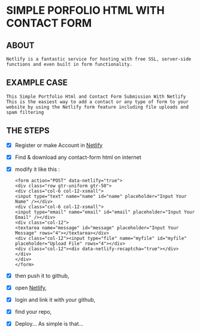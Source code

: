 # SIMPLE PORFOLIO HTML WITH CONTACT FORM

## ABOUT
    Netlify is a fantastic service for hosting with free SSL, server-side 
    functions and even built in form functionality.
    
## EXAMPLE CASE
    This Simple Portfolio Html and Contact Form Submission With Netlify
    This is the easiest way to add a contact or any type of form to your 
    website by using the Netlify form feature including file uploads and 
    spam filtering

## THE STEPS
  - [x] Register or make Account in [Netlify](https://app.netlify.com/)
  - [x] Find & download any contact-form html on internet
  - [x] modify it like this :
  
	    <form action="POST" data-netlify="true">
		<div class="row gtr-uniform gtr-50">
		<div class="col-6 col-12-xsmall">
		<input type="text" name="name" id="name" placeholder="Input Your Name" /></div>
		<div class="col-6 col-12-xsmall">
		<input type="email" name="email" id="email" placeholder="Input Your Email" /></div>
		<div class="col-12">
		<textarea name="message" id="message" placeholder="Input Your Message" rows="4"></textarea></div>
		<div class="col-12"><input type="file" name="myfile" id="myfile" placeholder="Upload File" rows="4"></div>
		<div class="col-12"><div data-netlify-recaptcha="true"></div>
		</div>
		</div>
	    </form>
    
  - [x] then push it to github,
  - [x] open [Netlify](https://app.netlify.com/),
  - [x] login and link it with your github,
  - [x] find your repo,
  - [x] Deploy...
    As simple is that...
